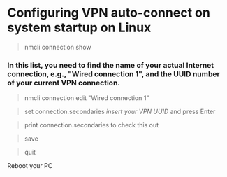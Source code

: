 # Configuring VPN auto-connect on system startup on Linux

>nmcli connection show

### In this list, you need to find the name of your actual Internet connection, e.g., "Wired connection 1", and the UUID number of your current VPN connection.

>nmcli connection edit "Wired connection 1" 

>set connection.secondaries *insert your VPN UUID* and press Enter

>print connection.secondaries to check this out

>save

>quit

Reboot your PC



